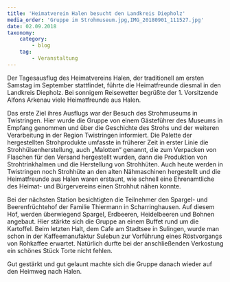 ```yaml
---
title: 'Heimatverein Halen besucht den Landkreis Diepholz'
media_order: 'Gruppe im Strohmuseum.jpg,IMG_20180901_111527.jpg'
date: 02.09.2018
taxonomy:
    category:
        - blog
    tag:
        - Veranstaltung
---
```


Der Tagesausflug des Heimatvereins Halen, der traditionell am ersten Samstag im September stattfindet, führte die Heimatfreunde diesmal in den Landkreis Diepholz. Bei sonnigem Reisewetter begrüßte der 1. Vorsitzende Alfons Arkenau viele Heimatfreunde aus Halen. 

Das erste Ziel ihres Ausflugs war der Besuch des Strohmuseums in Twistringen. Hier wurde die Gruppe von einem Gästeführer des Museums in Empfang genommen und über die Geschichte des Strohs und der weiteren Verarbeitung in der Region Twistringen informiert. Die Palette der hergestellten Strohprodukte umfasste in früherer Zeit in erster Linie die Strohhülsenherstellung, auch „Malotten“ genannt, die zum Verpacken von Flaschen für den Versand hergestellt wurden, dann die Produktion von Strohtrinkhalmen und die Herstellung von Strohhüten. Auch heute werden in Twistringen noch Strohhüte an den alten Nähmaschinen hergestellt und die Heimatfreunde aus Halen waren erstaunt, wie schnell eine Ehrenamtliche des Heimat- und Bürgervereins einen Strohhut nähen konnte.

Bei der nächsten Station besichtigten die Teilnehmer den Spargel- und Beerenfrüchtehof der Familie Thiermann in Scharringhausen. Auf diesem Hof, werden überwiegend Spargel, Erdbeeren, Heidelbeeren und Bohnen angebaut. Hier stärkte sich die Gruppe an einem Buffet rund um die Kartoffel. Beim letzten Halt, dem Cafe am Stadtsee in Sulingen, wurde man schon in der Kaffeemanufaktur Sulebun zur Vorführung eines Röstvorgangs von Rohkaffee erwartet. Natürlich durfte bei der anschließenden Verkostung ein schönes Stück Torte nicht fehlen.

Gut gestärkt und gut gelaunt machte sich die Gruppe danach wieder auf den Heimweg nach Halen.
